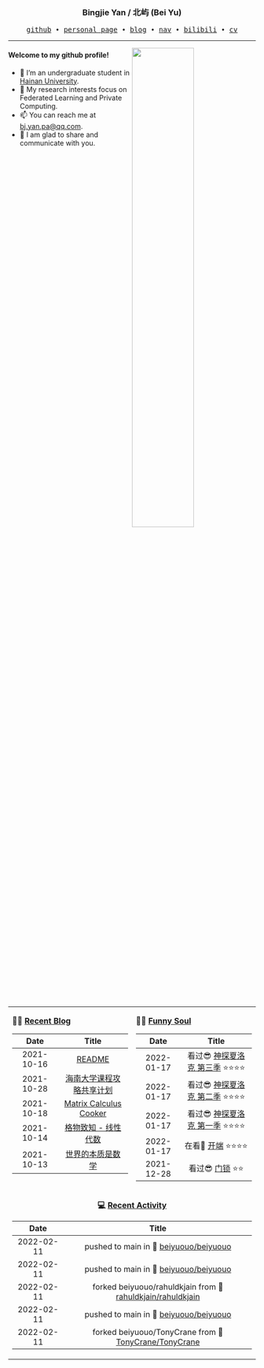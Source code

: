 <h3 align="center"> Bingjie Yan / 北屿 (Bei Yu) </h3>


<p align="center">
  <samp>
    <a href="https://github.com/beiyuouo">github</a> ∙ 
    <a href="https://www.bj-yan.top/">personal page</a> ∙
    <a href="https://blog.bj-yan.top/">blog</a> ∙
    <a href="https://www.bj-yan.top/nav/">nav</a> ∙
    <a href="https://space.bilibili.com/23511429">bilibili</a> ∙ 
    <a href="https://www.bj-yan.top/pdf/cv_en.pdf">cv</a>
  </samp>
</p>


---

<img align="right" src="https://github-readme-stats.vercel.app/api?username=beiyuouo&show_icons=true&hide_border=true" width="50%">


#### Welcome to my github profile!
<!-- languages:start -->
<!-- prettier-ignore-start -->
<!-- markdownlint-disable -->
- 🔭 I’m an undergraduate student in [Hainan University](https://ha.hainanu.edu.cn/home2020/).
- 🌱 My research interests focus on Federated Learning and Private Computing.
- 📫 You can reach me at [bj.yan.pa@qq.com](mailto:bj.yan.pa@qq.com).
- 🎨 I am glad to share and communicate with you.
<!-- markdownlint-restore -->
<!-- prettier-ignore-end -->
<!-- languages:end -->

<table width="100%" align="center" padding="0" margin="0">
<tr>
<td valign="top" width="50%">

**🤹‍♀️ <a href="https://blog.bj-yan.top/" target="_blank">Recent Blog</a>**

<!-- START_SECTION:blog -->
| Date | Title |
| :-: | :---: |
| 2021-10-16 | <a href='https://blog.bj-yan.top/p/readme/' target='_blank'>README</a> |
| 2021-10-28 | <a href='https://blog.bj-yan.top/p/misc-hainanu-course-comments/' target='_blank'>海南大学课程攻略共享计划</a> |
| 2021-10-18 | <a href='https://blog.bj-yan.top/p/note-matrix-calculus/' target='_blank'>Matrix Calculus Cooker</a> |
| 2021-10-14 | <a href='https://blog.bj-yan.top/p/note-linear-algerbra-ng/' target='_blank'>格物致知 - 线性代数</a> |
| 2021-10-13 | <a href='https://blog.bj-yan.top/p/thoughts-20211013/' target='_blank'>世界的本质是数学</a> |
<!-- END_SECTION:blog -->
</td>
<td valign="top" width="50%">

**🤾‍♂️ <a href="https://blog.bj-yan.top/" target="_blank">Funny Soul</a>**

<!-- START_SECTION:douban -->
| Date | Title |
| :-: | :---: |
| 2022-01-17 | 看过😎 <a href='http://movie.douban.com/subject/10455629/' target='_blank'>神探夏洛克 第三季</a> ⭐⭐⭐⭐ |
| 2022-01-17 | 看过😎 <a href='http://movie.douban.com/subject/6522269/' target='_blank'>神探夏洛克  第二季</a> ⭐⭐⭐⭐ |
| 2022-01-17 | 看过😎 <a href='http://movie.douban.com/subject/3986493/' target='_blank'>神探夏洛克 第一季</a> ⭐⭐⭐⭐ |
| 2022-01-17 | 在看👀 <a href='http://movie.douban.com/subject/35332289/' target='_blank'>开端</a> ⭐⭐⭐⭐ |
| 2021-12-28 | 看过😎 <a href='http://movie.douban.com/subject/35073565/' target='_blank'>门锁</a> ⭐⭐ |
<!-- END_SECTION:douban -->
</td>
</tr>
<tr>
<td align="center" width="100%" colspan="2">

**💻 <a href="https://github.com/beiyuouo" target="_blank">Recent Activity</a>**

<!-- START_SECTION:github -->
| Date | Title |
| :-: | :---: |
| 2022-02-11 | pushed to main in 📌 [beiyuouo/beiyuouo](https://github.com/beiyuouo/beiyuouo/compare/351f507502...0714a7169a) |
| 2022-02-11 | pushed to main in 📌 [beiyuouo/beiyuouo](https://github.com/beiyuouo/beiyuouo/compare/90c75e230b...339af7ba00) |
| 2022-02-11 | forked beiyuouo/rahuldkjain from 🍴 [rahuldkjain/rahuldkjain](https://github.com/beiyuouo/rahuldkjain) |
| 2022-02-11 | pushed to main in 📌 [beiyuouo/beiyuouo](https://github.com/beiyuouo/beiyuouo/compare/ca00114228...4a5c8f85e0) |
| 2022-02-11 | forked beiyuouo/TonyCrane from 🍴 [TonyCrane/TonyCrane](https://github.com/beiyuouo/TonyCrane) |
<!-- END_SECTION:github -->

</td>
</tr>
</table>

